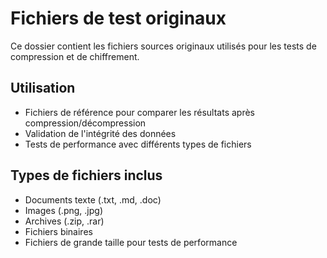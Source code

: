 # Fichiers de test originaux

Ce dossier contient les fichiers sources originaux utilisés pour les tests de compression et de chiffrement.

## Utilisation
- Fichiers de référence pour comparer les résultats après compression/décompression
- Validation de l'intégrité des données
- Tests de performance avec différents types de fichiers

## Types de fichiers inclus
- Documents texte (.txt, .md, .doc)
- Images (.png, .jpg)
- Archives (.zip, .rar)
- Fichiers binaires
- Fichiers de grande taille pour tests de performance 